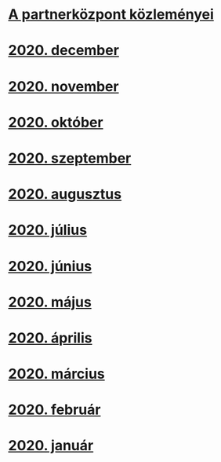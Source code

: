 # [A partnerközpont közleményei](index.md)
# [2020. december](2020-december.md)
# [2020. november](2020-november.md)
# [2020. október](2020-october.md)
# [2020. szeptember](2020-september.md)
# [2020. augusztus](2020-august.md)
# [2020. július](2020-july.md)
# [2020. június](2020-june.md)
# [2020. május](2020-may.md)
# [2020. április](2020-april.md)
# [2020. március](2020-march.md)
# [2020. február](2020-february.md)
# [2020. január](2020-january.md)
